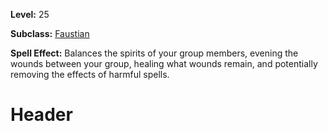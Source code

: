 <!-- TITLE: Spell: Bloodspread -->
<!-- SUBTITLE:  -->

**Level:** 25

**Subclass:** [Faustian](faustian)

**Spell Effect:** Balances the spirits of your group members, evening the wounds between your group, healing what wounds remain, and potentially removing the effects of harmful spells.

# Header